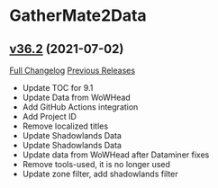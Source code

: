 # GatherMate2Data

## [v36.2](https://github.com/Nevcairiel/GatherMate2_Data/tree/v36.2) (2021-07-02)
[Full Changelog](https://github.com/Nevcairiel/GatherMate2_Data/commits/v36.2) [Previous Releases](https://github.com/Nevcairiel/GatherMate2_Data/releases)

- Update TOC for 9.1  
- Update Data from WoWHead  
- Add GitHub Actions integration  
- Add Project ID  
- Remove localized titles  
- Update Shadowlands Data  
- Update Shadowlands Data  
- Update data from WoWHead after Dataminer fixes  
- Remove tools-used, it is no longer used  
- Update zone filter, add shadowlands filter  